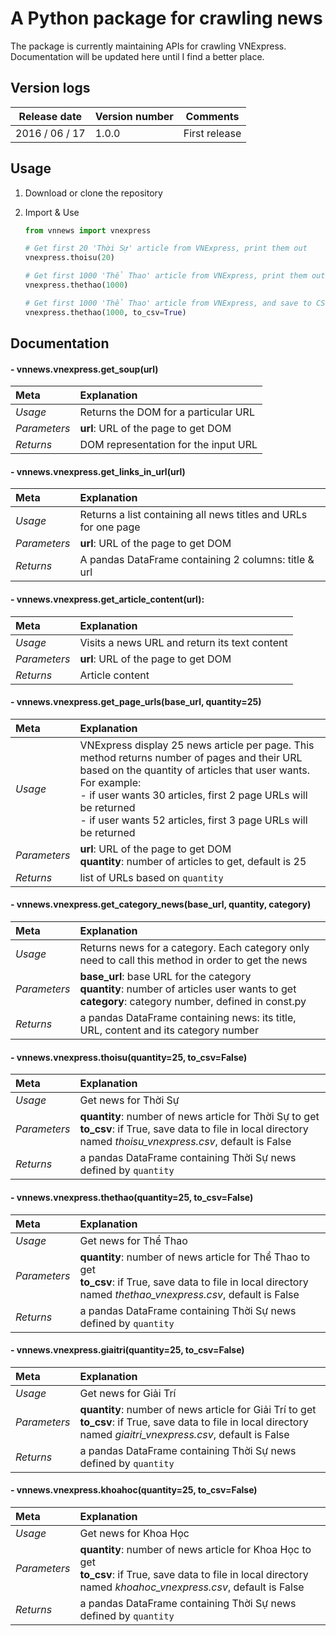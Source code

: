 # A Python package for crawling news
The package is currently maintaining APIs for crawling VNExpress. Documentation will be updated here until I find a better place.

## Version logs

| Release date | Version number | Comments |
| -------------| -------------- | -------- |
| 2016 / 06 / 17 | 1.0.0 | First release |

## Usage

1. Download or clone the repository

2. Import & Use

    ```python
    from vnnews import vnexpress
    
    # Get first 20 'Thời Sự' article from VNExpress, print them out
    vnexpress.thoisu(20) 
    
    # Get first 1000 'Thể Thao' article from VNExpress, print them out
    vnexpress.thethao(1000) 
    
    # Get first 1000 'Thể Thao' article from VNExpress, and save to CSV thethao_vnexpress.csv in local directory
    vnexpress.thethao(1000, to_csv=True)     
    ```
    
## Documentation

#### - vnnews.vnexpress.get_soup(url)

| Meta | Explanation |
| :---- | :----------- |
| *Usage* | Returns the DOM for a particular URL |
| *Parameters* | **url**: URL of the page to get DOM |
| *Returns* | DOM representation for the input URL |

#### - vnnews.vnexpress.get_links_in_url(url)

| Meta | Explanation |
| :---- | :----------- |
| *Usage* | Returns a list containing all news titles and URLs for one page |
| *Parameters* | **url**: URL of the page to get DOM |
| *Returns* | A pandas DataFrame containing 2 columns: title & url |

#### - vnnews.vnexpress.get_article_content(url):

| Meta | Explanation |
| :---- | :----------- |
| *Usage* | Visits a news URL and return its text content |
| *Parameters* | **url**: URL of the page to get DOM |
| *Returns* | Article content |

#### - vnnews.vnexpress.get_page_urls(base_url, quantity=25)

| Meta | Explanation |
| :---- | :----------- |
| *Usage* | VNExpress display 25 news article per page. This method returns number of pages and their URL based on the quantity of articles that user wants. For example: <br> - if user wants 30 articles, first 2 page URLs will be returned <br> - if user wants 52 articles, first 3 page URLs will be returned |
| *Parameters* | **url**: URL of the page to get DOM <br> **quantity**: number of articles to get, default is 25|
| *Returns* | list of URLs based on `quantity` |

#### - vnnews.vnexpress.get_category_news(base_url, quantity, category)

| Meta | Explanation |
| :---- | :----------- |
| *Usage* | Returns news for a category. Each category only need to call this method in order to get the news |
| *Parameters* | **base_url**: base URL for the category <br> **quantity**: number of articles user wants to get <br> **category**: category number, defined in const.py |
| *Returns* | a pandas DataFrame containing news: its title, URL, content and its category number |

#### - vnnews.vnexpress.thoisu(quantity=25, to_csv=False)

| Meta | Explanation |
| :---- | :----------- |
| *Usage* | Get news for Thời Sự |
| *Parameters* | **quantity**: number of news article for Thời Sự to get <br> **to_csv**: if True, save data to file in local directory named *thoisu_vnexpress.csv*, default is False|
| *Returns* | a pandas DataFrame containing Thời Sự news defined by `quantity` |

#### - vnnews.vnexpress.thethao(quantity=25, to_csv=False)

| Meta | Explanation |
| :---- | :----------- |
| *Usage* | Get news for Thể Thao |
| *Parameters* | **quantity**: number of news article for Thể Thao to get <br> **to_csv**: if True, save data to file in local directory named *thethao_vnexpress.csv*, default is False |
| *Returns* | a pandas DataFrame containing Thời Sự news defined by `quantity` |

#### - vnnews.vnexpress.giaitri(quantity=25, to_csv=False)

| Meta | Explanation |
| :---- | :----------- |
| *Usage* | Get news for Giải Trí |
| *Parameters* | **quantity**: number of news article for Giải Trí to get <br> **to_csv**: if True, save data to file in local directory named *giaitri_vnexpress.csv*, default is False |
| *Returns* | a pandas DataFrame containing Thời Sự news defined by `quantity` |

#### - vnnews.vnexpress.khoahoc(quantity=25, to_csv=False)

| Meta | Explanation |
| :---- | :----------- |
| *Usage* | Get news for Khoa Học |
| *Parameters* | **quantity**: number of news article for Khoa Học to get <br> **to_csv**: if True, save data to file in local directory named *khoahoc_vnexpress.csv*, default is False|
| *Returns* | a pandas DataFrame containing Thời Sự news defined by `quantity` |